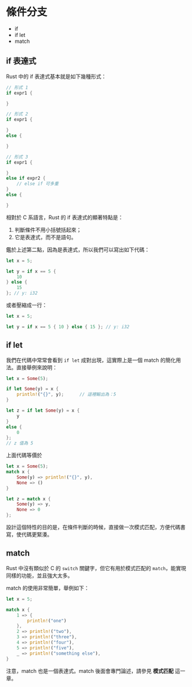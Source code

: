 # 條件分支

- if
- if let
- match

## if 表達式

Rust 中的 if 表達式基本就是如下幾種形式：

```rust
// 形式 1
if expr1 {

}

// 形式 2
if expr1 {

}
else {

}

// 形式 3
if expr1 {

}
else if expr2 {
    // else if 可多重
}
else {

}

```

相對於 C 系語言，Rust 的 if 表達式的顯著特點是：

1. 判斷條件不用小括號括起來；
2. 它是表達式，而不是語句。

鑑於上述第二點，因為是表達式，所以我們可以寫出如下代碼：

```rust
let x = 5;

let y = if x == 5 {
    10
} else {
    15
}; // y: i32
```

或者壓縮成一行：

```rust
let x = 5;

let y = if x == 5 { 10 } else { 15 }; // y: i32
```

## if let

我們在代碼中常常會看到 `if let` 成對出現，這實際上是一個 match 的簡化用法。直接舉例來說明：

```rust
let x = Some(5);

if let Some(y) = x {
    println!("{}", y);      // 這裡輸出為：5
}

let z = if let Some(y) = x {
    y
}
else {
    0
};
// z 值為 5

```

上面代碼等價於

```rust
let x = Some(5);
match x {
    Some(y) => println!("{}", y),
    None => ()
}

let z = match x {
    Some(y) => y,
    None => 0
};
```

設計這個特性的目的是，在條件判斷的時候，直接做一次模式匹配，方便代碼書寫，使代碼更緊湊。

## match

Rust 中沒有類似於 C 的 `switch` 關鍵字，但它有用於模式匹配的 `match`，能實現同樣的功能，並且強大太多。

match 的使用非常簡單，舉例如下：

```rust
let x = 5;

match x {
    1 => {
        println!("one")
    },
    2 => println!("two"),
    3 => println!("three"),
    4 => println!("four"),
    5 => println!("five"),
    _ => println!("something else"),
}
```
注意，match 也是一個表達式。match 後面會專門論述，請參見 **模式匹配** 這一章。

